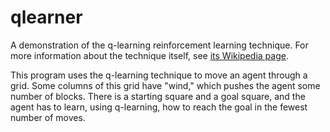 qlearner
========

A demonstration of the q-learning reinforcement learning technique. For more information about the technique itself, see  [its Wikipedia page][wiki].

This program uses the q-learning technique to move an agent through a grid. Some columns of this grid have "wind," which pushes the agent some number of blocks. There is a starting square and a goal square, and the agent has to learn, using q-learning, how to reach the goal in the fewest number of moves.

[wiki]: https://en.wikipedia.org/wiki/Q_learning "Q-learning - Wikipedia, the free encycopedia"
